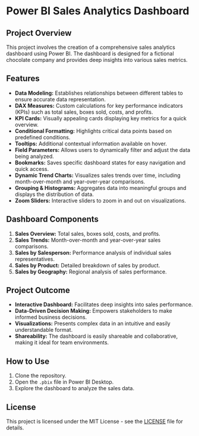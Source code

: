 # Power BI Sales Analytics Dashboard

## Project Overview

This project involves the creation of a comprehensive sales analytics dashboard using Power BI. The dashboard is designed for a fictional chocolate company and provides deep insights into various sales metrics.

## Features

- **Data Modeling:** Establishes relationships between different tables to ensure accurate data representation.
- **DAX Measures:** Custom calculations for key performance indicators (KPIs) such as total sales, boxes sold, costs, and profits.
- **KPI Cards:** Visually appealing cards displaying key metrics for a quick overview.
- **Conditional Formatting:** Highlights critical data points based on predefined conditions.
- **Tooltips:** Additional contextual information available on hover.
- **Field Parameters:** Allows users to dynamically filter and adjust the data being analyzed.
- **Bookmarks:** Saves specific dashboard states for easy navigation and quick access.
- **Dynamic Trend Charts:** Visualizes sales trends over time, including month-over-month and year-over-year comparisons.
- **Grouping & Histograms:** Aggregates data into meaningful groups and displays the distribution of data.
- **Zoom Sliders:** Interactive sliders to zoom in and out on visualizations.

## Dashboard Components

1. **Sales Overview:** Total sales, boxes sold, costs, and profits.
2. **Sales Trends:** Month-over-month and year-over-year sales comparisons.
3. **Sales by Salesperson:** Performance analysis of individual sales representatives.
4. **Sales by Product:** Detailed breakdown of sales by product.
5. **Sales by Geography:** Regional analysis of sales performance.

## Project Outcome

- **Interactive Dashboard:** Facilitates deep insights into sales performance.
- **Data-Driven Decision Making:** Empowers stakeholders to make informed business decisions.
- **Visualizations:** Presents complex data in an intuitive and easily understandable format.
- **Shareability:** The dashboard is easily shareable and collaborative, making it ideal for team environments.

## How to Use

1. Clone the repository.
2. Open the `.pbix` file in Power BI Desktop.
3. Explore the dashboard to analyze the sales data.

## License

This project is licensed under the MIT License - see the [LICENSE](LICENSE) file for details.
